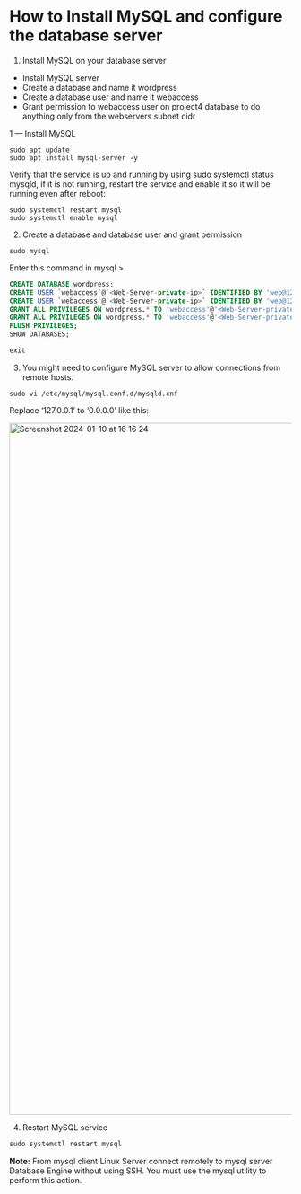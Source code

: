 # How to Install MySQL and configure the database server 

1. Install MySQL on your database server 

- Install MySQL server
- Create a database and name it wordpress
- Create a database user and name it webaccess
- Grant permission to webaccess user on project4 database to do anything only from the webservers subnet cidr

1 — Install MySQL 

```
sudo apt update
sudo apt install mysql-server -y
```

Verify that the service is up and running by using sudo systemctl status mysqld, if it is not running, restart the service and enable it so it will be running even after reboot:

```
sudo systemctl restart mysql
sudo systemctl enable mysql
```

2. Create a database and database user and grant permission 

```
sudo mysql
```
Enter this command in mysql > 

```sql
CREATE DATABASE wordpress;
CREATE USER `webaccess`@`<Web-Server-private-ip>` IDENTIFIED BY 'web@123';
CREATE USER `webaccess`@`<Web-Server-private-ip>` IDENTIFIED BY 'web@123';
GRANT ALL PRIVILEGES ON wordpress.* TO 'webaccess'@'<Web-Server-private-ip>';
GRANT ALL PRIVILEGES ON wordpress.* TO 'webaccess'@'<Web-Server-private-ip>';
FLUSH PRIVILEGES;
SHOW DATABASES;
```
```sql
exit
```

3. You might need to configure MySQL server to allow connections from remote hosts.

```
sudo vi /etc/mysql/mysql.conf.d/mysqld.cnf
```

Replace ‘127.0.0.1’ to ‘0.0.0.0’ like this:

<img width="1232" alt="Screenshot 2024-01-10 at 16 16 24" src="https://github.com/emortoo-projects/crispy-kitchen/assets/63193071/0969cbd6-9a5c-4495-8d9e-e8722d0ac400">

4. Restart MySQL service 

```sql
sudo systemctl restart mysql
```
**Note:**  From mysql client Linux Server connect remotely to mysql server Database Engine without using SSH. You must use the mysql utility to perform this action.



